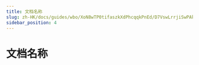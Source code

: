 ```yaml
---
title: 文档名称
slug: zh-HK/docs/guides/wbo/XoN8wTP0tifaszkXdPhcqqkPnEd/D7VswLrrjiSwPAkY0rYcbpWpnve
sidebar_position: 4
---
```



# 文档名称

